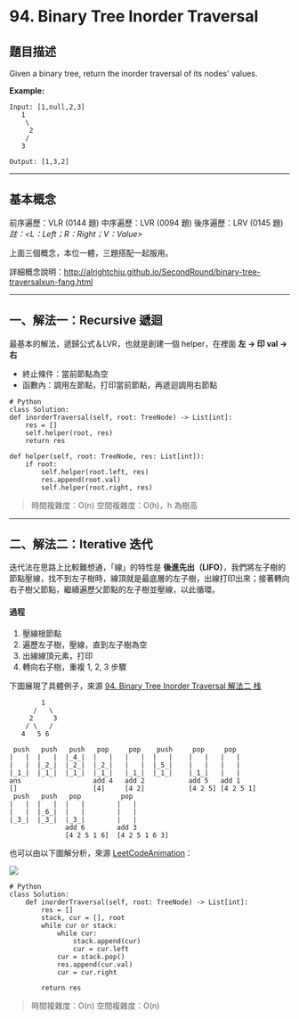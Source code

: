 # 94. Binary Tree Inorder Traversal


## 題目描述

Given a binary tree, return the inorder traversal of its nodes' values.

**Example:**

```
Input: [1,null,2,3]
   1
    \
     2
    /
   3

Output: [1,3,2]
```


---

## 基本概念

前序遍歷：VLR (0144 題)
中序遍歷：LVR (0094 題)
後序遍歷：LRV (0145 題)
*註：<L：Left；R：Right；V：Value>*

上面三個概念，本位一體，三題搭配一起服用。

詳細概念說明：http://alrightchiu.github.io/SecondRound/binary-tree-traversalxun-fang.html

---

## 一、解法一：Recursive 遞迴

最基本的解法，遞歸公式＆LVR，也就是創建一個 helper，在裡面 **左 -> 印 val -> 右**

- 終止條件：當前節點為空
- 函數內：調用左節點，打印當前節點，再遞迴調用右節點


```
# Python
class Solution:
def inorderTraversal(self, root: TreeNode) -> List[int]:
    res = []
    self.helper(root, res)
    return res

def helper(self, root: TreeNode, res: List[int]):
    if root:
        self.helper(root.left, res)
        res.append(root.val)
        self.helper(root.right, res)
```

> 時間複雜度：O(n)
> 空間複雜度：O(h)，h 為樹高

---

## 二、解法二：Iterative 迭代

迭代法在思路上比較難想通，「線」的特性是 **後進先出（LIFO）**，我們將左子樹的節點壓線，找不到左子樹時，線頂就是最底層的左子樹，出線打印出來；接著轉向右子樹父節點，繼續遍歷父節點的左子樹並壓線，以此循環。

#### 過程

1. 壓線根節點
2. 遍歷左子樹，壓線，直到左子樹為空
3. 出線線頂元素，打印
4. 轉向右子樹，重複 1, 2, 3 步驟

下圖展現了具體例子，來源 [94. Binary Tree Inorder Traversal 解法二 栈](https://leetcode.wang/leetCode-94-Binary-Tree-Inorder-Traversal.html#%E8%A7%A3%E6%B3%95%E4%BA%8C-%E6%A0%88) 

```
        1
      /   \
     2     3
    / \   /
   4   5 6

 push   push   push   pop     pop    push     pop     pop 
|   |  |   |  |_4_|  |   |   |   |  |   |    |   |   |   |  
|   |  |_2_|  |_2_|  |_2_|   |   |  |_5_|    |   |   |   |
|_1_|  |_1_|  |_1_|  |_1_|   |_1_|  |_1_|    |_1_|   |   |
ans                  add 4   add 2           add 5   add 1
[]                   [4]     [4 2]           [4 2 5] [4 2 5 1]
 push   push   pop          pop 
|   |  |   |  |   |        |   |  
|   |  |_6_|  |   |        |   |  
|_3_|  |_3_|  |_3_|        |   |
              add 6        add 3
              [4 2 5 1 6]  [4 2 5 1 6 3]

```

也可以由以下圖解分析，來源 [LeetCodeAnimation](https://github.com/MisterBooo/LeetCodeAnimation/blob/master/0094-Binary-Tree-Inorder-Traversal/Article/0094-Binary-Tree-Inorder-Traversal2.md)：

![](https://github.com/MisterBooo/LeetCodeAnimation/raw/master/0094-Binary-Tree-Inorder-Traversal/Animation/Animation2.gif)



```
# Python
class Solution:
    def inorderTraversal(self, root: TreeNode) -> List[int]:
        res = []
        stack, cur = [], root
        while cur or stack:
            while cur:
                stack.append(cur)
                cur = cur.left
            cur = stack.pop()
            res.append(cur.val)
            cur = cur.right
        
        return res
```

> 時間複雜度：O(n)
> 空間複雜度：O(n)
